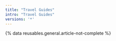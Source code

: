 ```yaml
---
title: "Travel Guides"
intro: "Travel Guides"
versions: '*'
---
```

{% data reusables.general.article-not-complete %}
